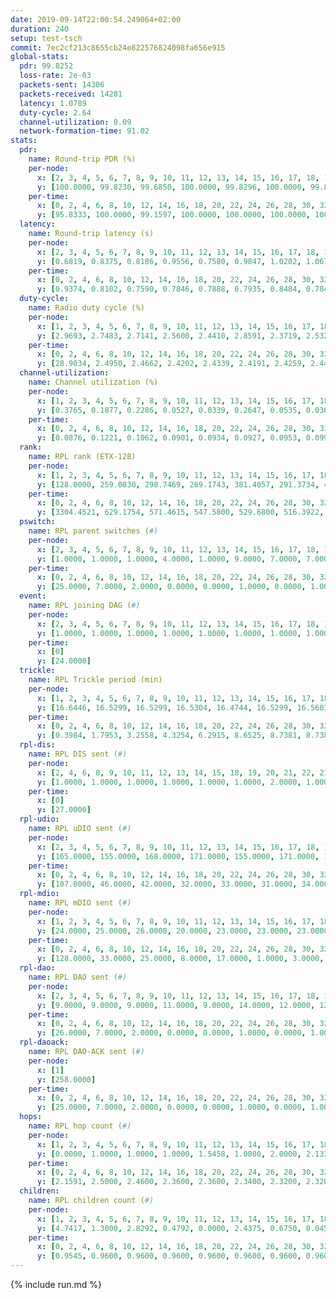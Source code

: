 ```yaml
---
date: 2019-09-14T22:00:54.249064+02:00
duration: 240
setup: test-tsch
commit: 7ec2cf213c8655cb24e822576824098fa656e915
global-stats:
  pdr: 99.8252
  loss-rate: 2e-03
  packets-sent: 14306
  packets-received: 14281
  latency: 1.0789
  duty-cycle: 2.64
  channel-utilization: 0.09
  network-formation-time: 91.02
stats:
  pdr:
    name: Round-trip PDR (%)
    per-node:
      x: [2, 3, 4, 5, 6, 7, 8, 9, 10, 11, 12, 13, 14, 15, 16, 17, 18, 19, 20, 21, 22, 23, 24, 25]
      y: [100.0000, 99.8230, 99.6850, 100.0000, 99.8296, 100.0000, 99.8374, 99.6800, 100.0000, 100.0000, 100.0000, 100.0000, 100.0000, 99.6678, 100.0000, 100.0000, 99.3661, 100.0000, 99.6860, 99.6479, 99.8294, 100.0000, 99.4907, 99.3068]
    per-time:
      x: [0, 2, 4, 6, 8, 10, 12, 14, 16, 18, 20, 22, 24, 26, 28, 30, 32, 34, 36, 38, 40, 42, 44, 46, 48, 50, 52, 54, 56, 58, 60, 62, 64, 66, 68, 70, 72, 74, 76, 78, 80, 82, 84, 86, 88, 90, 92, 94, 96, 98, 100, 102, 104, 106, 108, 110, 112, 114, 116, 118, 120, 122, 124, 126, 128, 130, 132, 134, 136, 138, 140, 142, 144, 146, 148, 150, 152, 154, 156, 158, 160, 162, 164, 166, 168, 170, 172, 174, 176, 178, 180, 182, 184, 186, 188, 190, 192, 194, 196, 198, 200, 202, 204, 206, 208, 210, 212, 214, 216, 218, 220, 222, 224, 226, 228, 230, 232, 234, 236, 238]
      y: [95.8333, 100.0000, 99.1597, 100.0000, 100.0000, 100.0000, 100.0000, 100.0000, 100.0000, 100.0000, 100.0000, 100.0000, 99.1667, 100.0000, 100.0000, 100.0000, 100.0000, 100.0000, 100.0000, 99.1667, 100.0000, 97.5000, 100.0000, 100.0000, 100.0000, 100.0000, 100.0000, 100.0000, 99.1667, 100.0000, 100.0000, 100.0000, 100.0000, 100.0000, 100.0000, 100.0000, 100.0000, 99.1667, 99.1597, 100.0000, 99.1667, 100.0000, 98.3333, 100.0000, 100.0000, 99.1667, 100.0000, 100.0000, 100.0000, 100.0000, 100.0000, 100.0000, 100.0000, 100.0000, 100.0000, 100.0000, 100.0000, 100.0000, 100.0000, 100.0000, 100.0000, 100.0000, 100.0000, 100.0000, 100.0000, 100.0000, 100.0000, 100.0000, 100.0000, 100.0000, 100.0000, 100.0000, 100.0000, 100.0000, 100.0000, 100.0000, 100.0000, 100.0000, 100.0000, 100.0000, 100.0000, 100.0000, 100.0000, 100.0000, 100.0000, 100.0000, 100.0000, 100.0000, 99.1667, 100.0000, 100.0000, 100.0000, 100.0000, 100.0000, 99.1667, 100.0000, 100.0000, 100.0000, 100.0000, 100.0000, 100.0000, 100.0000, 100.0000, 100.0000, 100.0000, 100.0000, 100.0000, 100.0000, 99.1667, 100.0000, 100.0000, 100.0000, 100.0000, 98.3333, 100.0000, 100.0000, 100.0000, 100.0000, 98.3333, 100.0000]
  latency:
    name: Round-trip latency (s)
    per-node:
      x: [2, 3, 4, 5, 6, 7, 8, 9, 10, 11, 12, 13, 14, 15, 16, 17, 18, 19, 20, 21, 22, 23, 24, 25]
      y: [0.6819, 0.8375, 0.8186, 0.9556, 0.7580, 0.9847, 1.0202, 1.0670, 0.7654, 1.0529, 1.0777, 0.9494, 1.1748, 1.3214, 0.9780, 1.1686, 1.1273, 1.1368, 1.1230, 1.4075, 1.2994, 1.4291, 1.3863, 1.4068]
    per-time:
      x: [0, 2, 4, 6, 8, 10, 12, 14, 16, 18, 20, 22, 24, 26, 28, 30, 32, 34, 36, 38, 40, 42, 44, 46, 48, 50, 52, 54, 56, 58, 60, 62, 64, 66, 68, 70, 72, 74, 76, 78, 80, 82, 84, 86, 88, 90, 92, 94, 96, 98, 100, 102, 104, 106, 108, 110, 112, 114, 116, 118, 120, 122, 124, 126, 128, 130, 132, 134, 136, 138, 140, 142, 144, 146, 148, 150, 152, 154, 156, 158, 160, 162, 164, 166, 168, 170, 172, 174, 176, 178, 180, 182, 184, 186, 188, 190, 192, 194, 196, 198, 200, 202, 204, 206, 208, 210, 212, 214, 216, 218, 220, 222, 224, 226, 228, 230, 232, 234, 236, 238]
      y: [0.9374, 0.8102, 0.7590, 0.7846, 0.7888, 0.7935, 0.8484, 0.7844, 0.8544, 0.7885, 0.7649, 0.7460, 0.7351, 0.7353, 0.8059, 0.7350, 0.7450, 0.7270, 0.6945, 0.7795, 0.7453, 0.7889, 0.7274, 0.7207, 0.7744, 0.7270, 0.7516, 0.7649, 0.8044, 0.7525, 0.7398, 0.7650, 0.7598, 0.7598, 0.7569, 0.7719, 0.8122, 0.7298, 0.7782, 0.7528, 0.7227, 0.6933, 0.7754, 0.7739, 0.7193, 0.7716, 0.6255, 0.7620, 0.7943, 0.7607, 0.7944, 0.7439, 0.7313, 0.8551, 0.7934, 0.7618, 0.7954, 0.7728, 0.7578, 0.8429, 0.8972, 0.8725, 0.8144, 0.7955, 0.7551, 1.0384, 1.1754, 0.9499, 0.9188, 0.8540, 0.7844, 1.1074, 1.6019, 1.2273, 1.0594, 0.9575, 0.8870, 1.1121, 1.5946, 1.6020, 1.5712, 1.3164, 1.1035, 1.2273, 1.6346, 1.6089, 1.5826, 1.5916, 1.3975, 1.4114, 1.5908, 1.5830, 1.5818, 1.5506, 1.5756, 1.5183, 1.5982, 1.5648, 1.6183, 1.6441, 1.6873, 1.7329, 1.6110, 1.6444, 1.6646, 1.6524, 1.5877, 1.6031, 1.5985, 1.5751, 1.6054, 1.6239, 1.5695, 1.6119, 1.6049, 1.6293, 1.6642, 1.6311, 1.6356, 1.6511]
  duty-cycle:
    name: Radio duty cycle (%)
    per-node:
      x: [1, 2, 3, 4, 5, 6, 7, 8, 9, 10, 11, 12, 13, 14, 15, 16, 17, 18, 19, 20, 21, 22, 23, 24, 25]
      y: [2.9693, 2.7483, 2.7141, 2.5600, 2.4410, 2.8591, 2.3719, 2.5325, 2.5258, 2.6139, 2.4505, 2.5683, 2.7508, 2.5628, 2.5915, 2.8713, 2.4486, 2.5707, 2.6285, 2.6890, 2.6669, 2.6313, 2.6692, 2.7602, 2.7157]
    per-time:
      x: [0, 2, 4, 6, 8, 10, 12, 14, 16, 18, 20, 22, 24, 26, 28, 30, 32, 34, 36, 38, 40, 42, 44, 46, 48, 50, 52, 54, 56, 58, 60, 62, 64, 66, 68, 70, 72, 74, 76, 78, 80, 82, 84, 86, 88, 90, 92, 94, 96, 98, 100, 102, 104, 106, 108, 110, 112, 114, 116, 118, 120, 122, 124, 126, 128, 130, 132, 134, 136, 138, 140, 142, 144, 146, 148, 150, 152, 154, 156, 158, 160, 162, 164, 166, 168, 170, 172, 174, 176, 178, 180, 182, 184, 186, 188, 190, 192, 194, 196, 198, 200, 202, 204, 206, 208, 210, 212, 214, 216, 218, 220, 222, 224, 226, 228, 230, 232, 234, 236, 238, 240]
      y: [28.9034, 2.4950, 2.4662, 2.4202, 2.4339, 2.4191, 2.4259, 2.4401, 2.4268, 2.4246, 2.4205, 2.4194, 2.4122, 2.4240, 2.4495, 2.4516, 2.4248, 2.4176, 2.4119, 2.4204, 2.4361, 2.4260, 2.4297, 2.4270, 2.4165, 2.4296, 2.4178, 2.4247, 2.4277, 2.4252, 2.4115, 2.4254, 2.4187, 2.4168, 2.4259, 2.4238, 2.4089, 2.4128, 2.4216, 2.4237, 2.4322, 2.4018, 2.4167, 2.4382, 2.4242, 2.4189, 2.4085, 2.4118, 2.4206, 2.4118, 2.4063, 2.4104, 2.4026, 2.4145, 2.4266, 2.4092, 2.4136, 2.4063, 2.4204, 2.4086, 2.4122, 2.4028, 2.4084, 2.4164, 2.4036, 2.4017, 2.4075, 2.4073, 2.4198, 2.4138, 2.4088, 2.4119, 2.4074, 2.4050, 2.4226, 2.4136, 2.4339, 2.4046, 2.4089, 2.4136, 2.4097, 2.4081, 2.4055, 2.4109, 2.4135, 2.4132, 2.4102, 2.4061, 2.4014, 2.4126, 2.4174, 2.3980, 2.4153, 2.4083, 2.3964, 2.4038, 2.3934, 2.4076, 2.4129, 2.4048, 2.4064, 2.4163, 2.4144, 2.4106, 2.4050, 2.4131, 2.4123, 2.3954, 2.4070, 2.4161, 2.4048, 2.4071, 2.3953, 2.3967, 2.4126, 2.4027, 2.4066, 2.4116, 2.4049, 2.4018, null]
  channel-utilization:
    name: Channel utilization (%)
    per-node:
      x: [1, 2, 3, 4, 5, 6, 7, 8, 9, 10, 11, 12, 13, 14, 15, 16, 17, 18, 19, 20, 21, 22, 23, 24, 25]
      y: [0.3765, 0.1877, 0.2286, 0.0527, 0.0339, 0.2647, 0.0535, 0.0361, 0.0333, 0.0818, 0.0336, 0.0600, 0.1303, 0.0347, 0.0327, 0.2230, 0.0441, 0.0829, 0.0327, 0.0522, 0.0339, 0.0634, 0.0309, 0.0313, 0.0324]
    per-time:
      x: [0, 2, 4, 6, 8, 10, 12, 14, 16, 18, 20, 22, 24, 26, 28, 30, 32, 34, 36, 38, 40, 42, 44, 46, 48, 50, 52, 54, 56, 58, 60, 62, 64, 66, 68, 70, 72, 74, 76, 78, 80, 82, 84, 86, 88, 90, 92, 94, 96, 98, 100, 102, 104, 106, 108, 110, 112, 114, 116, 118, 120, 122, 124, 126, 128, 130, 132, 134, 136, 138, 140, 142, 144, 146, 148, 150, 152, 154, 156, 158, 160, 162, 164, 166, 168, 170, 172, 174, 176, 178, 180, 182, 184, 186, 188, 190, 192, 194, 196, 198, 200, 202, 204, 206, 208, 210, 212, 214, 216, 218, 220, 222, 224, 226, 228, 230, 232, 234, 236, 238, 240]
      y: [0.0876, 0.1221, 0.1062, 0.0901, 0.0934, 0.0927, 0.0953, 0.0990, 0.0927, 0.0957, 0.0900, 0.0920, 0.0890, 0.0927, 0.1045, 0.1055, 0.0912, 0.0898, 0.0867, 0.0921, 0.1007, 0.0944, 0.0957, 0.0941, 0.0888, 0.0947, 0.0909, 0.0936, 0.0949, 0.0967, 0.0883, 0.0911, 0.0903, 0.0914, 0.0950, 0.0945, 0.0906, 0.0919, 0.0965, 0.0955, 0.0987, 0.0936, 0.0928, 0.1000, 0.0904, 0.0947, 0.0919, 0.0907, 0.0951, 0.0915, 0.0893, 0.0915, 0.0856, 0.0971, 0.0923, 0.0905, 0.0926, 0.0877, 0.0929, 0.0876, 0.0880, 0.0853, 0.0879, 0.0922, 0.0855, 0.0852, 0.0855, 0.0858, 0.0906, 0.0879, 0.0882, 0.0898, 0.0870, 0.0882, 0.0940, 0.0887, 0.0966, 0.0851, 0.0868, 0.0913, 0.0888, 0.0880, 0.0871, 0.0886, 0.0896, 0.0881, 0.0883, 0.0852, 0.0878, 0.0868, 0.0920, 0.0826, 0.0918, 0.0845, 0.0819, 0.0852, 0.0819, 0.0863, 0.0905, 0.0873, 0.0897, 0.0908, 0.0920, 0.0886, 0.0872, 0.0896, 0.0893, 0.0807, 0.0863, 0.0908, 0.0854, 0.0877, 0.0801, 0.0809, 0.0935, 0.0838, 0.0875, 0.0914, 0.0855, 0.0831, null]
  rank:
    name: RPL rank (ETX-128)
    per-node:
      x: [1, 2, 3, 4, 5, 6, 7, 8, 9, 10, 11, 12, 13, 14, 15, 16, 17, 18, 19, 20, 21, 22, 23, 24, 25]
      y: [128.0000, 259.0830, 298.7469, 269.1743, 381.4057, 291.3734, 428.9839, 455.6599, 519.7368, 385.3471, 533.9421, 432.2857, 454.8601, 607.6275, 571.0988, 467.6803, 521.7469, 593.6089, 844.6446, 865.2910, 640.0905, 592.1701, 979.4516, 714.2286, 723.7243]
    per-time:
      x: [0, 2, 4, 6, 8, 10, 12, 14, 16, 18, 20, 22, 24, 26, 28, 30, 32, 34, 36, 38, 40, 42, 44, 46, 48, 50, 52, 54, 56, 58, 60, 62, 64, 66, 68, 70, 72, 74, 76, 78, 80, 82, 84, 86, 88, 90, 92, 94, 96, 98, 100, 102, 104, 106, 108, 110, 112, 114, 116, 118, 120, 122, 124, 126, 128, 130, 132, 134, 136, 138, 140, 142, 144, 146, 148, 150, 152, 154, 156, 158, 160, 162, 164, 166, 168, 170, 172, 174, 176, 178, 180, 182, 184, 186, 188, 190, 192, 194, 196, 198, 200, 202, 204, 206, 208, 210, 212, 214, 216, 218, 220, 222, 224, 226, 228, 230, 232, 234, 236, 238, 240]
      y: [3304.4521, 629.1754, 571.4615, 547.5800, 529.6800, 516.3922, 515.8000, 509.6667, 508.2000, 509.4600, 508.3529, 507.3600, 514.4038, 512.2353, 522.2407, 507.5294, 500.0200, 493.9216, 489.8400, 491.4600, 498.9623, 515.7692, 511.9608, 499.2600, 496.2941, 487.1400, 486.9200, 490.1569, 491.7843, 514.7000, 514.1800, 507.2549, 487.6200, 488.7647, 491.3400, 485.9615, 483.0400, 484.6600, 508.8889, 517.4902, 511.7255, 510.2500, 517.3725, 520.1321, 507.6600, 505.9000, 500.3922, 498.9216, 492.5686, 488.9600, 488.6800, 485.6078, 480.2400, 490.1569, 486.3137, 479.9800, 486.4200, 481.0980, 473.1961, 472.8200, 472.7255, 467.5000, 466.6600, 467.0800, 466.5400, 466.3200, 466.3654, 468.7800, 467.3000, 465.9800, 463.2600, 463.7600, 464.8800, 469.8235, 467.8824, 473.7647, 465.6600, 463.8800, 459.7000, 455.0600, 455.2600, 459.5192, 456.4118, 453.0600, 460.1800, 466.3529, 461.2800, 459.1176, 450.7547, 456.8113, 463.2885, 451.6200, 451.9800, 461.9800, 463.9400, 457.7400, 455.7400, 455.9000, 462.5686, 465.0000, 459.0800, 464.1176, 463.9400, 470.1176, 472.9600, 471.2200, 485.0000, 478.6200, 480.5686, 481.1765, 491.4510, 476.7451, 478.8600, 482.2800, 482.0196, 473.1600, 476.8800, 480.8000, 487.1800, 491.3400, null]
  pswitch:
    name: RPL parent switches (#)
    per-node:
      x: [2, 3, 4, 5, 6, 7, 8, 9, 10, 11, 12, 13, 14, 15, 16, 17, 18, 19, 20, 21, 22, 23, 24, 25]
      y: [1.0000, 1.0000, 1.0000, 4.0000, 1.0000, 9.0000, 7.0000, 7.0000, 2.0000, 2.0000, 5.0000, 3.0000, 7.0000, 13.0000, 4.0000, 5.0000, 8.0000, 2.0000, 4.0000, 3.0000, 1.0000, 8.0000, 6.0000, 4.0000]
    per-time:
      x: [0, 2, 4, 6, 8, 10, 12, 14, 16, 18, 20, 22, 24, 26, 28, 30, 32, 34, 36, 38, 40, 42, 44, 46, 48, 50, 52, 54, 56, 58, 60, 62, 64, 66, 68, 70, 72, 74, 76, 78, 80, 82, 84, 86, 88, 90, 92, 94, 96, 98, 100, 102, 104, 106, 108, 110, 112, 114, 116, 118, 120, 122, 124, 126, 128, 130, 132, 134, 136, 138, 140, 142, 144, 146, 148, 150, 152, 154, 156, 158, 160, 162, 164, 166, 168, 170, 172, 174, 176, 178, 180, 182, 184, 186, 188, 190, 192, 194, 196, 198, 200, 202, 204, 206, 208, 210, 212, 214, 216, 218, 220, 222, 224, 226, 228]
      y: [25.0000, 7.0000, 2.0000, 0.0000, 0.0000, 1.0000, 0.0000, 1.0000, 0.0000, 0.0000, 1.0000, 0.0000, 2.0000, 1.0000, 4.0000, 1.0000, 0.0000, 1.0000, 0.0000, 0.0000, 3.0000, 2.0000, 1.0000, 0.0000, 1.0000, 0.0000, 0.0000, 1.0000, 1.0000, 0.0000, 0.0000, 1.0000, 0.0000, 1.0000, 0.0000, 2.0000, 0.0000, 0.0000, 4.0000, 1.0000, 1.0000, 2.0000, 1.0000, 3.0000, 0.0000, 0.0000, 1.0000, 1.0000, 1.0000, 0.0000, 0.0000, 1.0000, 0.0000, 1.0000, 1.0000, 0.0000, 0.0000, 1.0000, 1.0000, 0.0000, 1.0000, 0.0000, 0.0000, 0.0000, 0.0000, 0.0000, 2.0000, 0.0000, 0.0000, 0.0000, 0.0000, 0.0000, 0.0000, 1.0000, 1.0000, 1.0000, 0.0000, 0.0000, 0.0000, 0.0000, 0.0000, 2.0000, 1.0000, 0.0000, 0.0000, 1.0000, 0.0000, 1.0000, 3.0000, 3.0000, 2.0000, 0.0000, 0.0000, 0.0000, 0.0000, 0.0000, 0.0000, 0.0000, 1.0000, 1.0000, 0.0000, 1.0000, 0.0000, 1.0000, 0.0000, 0.0000, 1.0000, 0.0000, 1.0000, 1.0000, 1.0000, 1.0000, 0.0000, 0.0000, 1.0000]
  event:
    name: RPL joining DAG (#)
    per-node:
      x: [2, 3, 4, 5, 6, 7, 8, 9, 10, 11, 12, 13, 14, 15, 16, 17, 18, 19, 20, 21, 22, 23, 24, 25]
      y: [1.0000, 1.0000, 1.0000, 1.0000, 1.0000, 1.0000, 1.0000, 1.0000, 1.0000, 1.0000, 1.0000, 1.0000, 1.0000, 1.0000, 1.0000, 1.0000, 1.0000, 1.0000, 1.0000, 1.0000, 1.0000, 1.0000, 1.0000, 1.0000]
    per-time:
      x: [0]
      y: [24.0000]
  trickle:
    name: RPL Trickle period (min)
    per-node:
      x: [1, 2, 3, 4, 5, 6, 7, 8, 9, 10, 11, 12, 13, 14, 15, 16, 17, 18, 19, 20, 21, 22, 23, 24, 25]
      y: [16.6446, 16.5299, 16.5299, 16.5304, 16.4744, 16.5299, 16.5603, 16.4821, 16.5529, 16.5338, 16.5338, 16.5453, 16.5332, 16.5484, 16.4409, 16.5510, 16.2012, 16.4267, 16.5267, 16.4674, 16.5306, 16.5231, 16.5497, 16.5292, 16.5843]
    per-time:
      x: [0, 2, 4, 6, 8, 10, 12, 14, 16, 18, 20, 22, 24, 26, 28, 30, 32, 34, 36, 38, 40, 42, 44, 46, 48, 50, 52, 54, 56, 58, 60, 62, 64, 66, 68, 70, 72, 74, 76, 78, 80, 82, 84, 86, 88, 90, 92, 94, 96, 98, 100, 102, 104, 106, 108, 110, 112, 114, 116, 118, 120, 122, 124, 126, 128, 130, 132, 134, 136, 138, 140, 142, 144, 146, 148, 150, 152, 154, 156, 158, 160, 162, 164, 166, 168, 170, 172, 174, 176, 178, 180, 182, 184, 186, 188, 190, 192, 194, 196, 198, 200, 202, 204, 206, 208, 210, 212, 214, 216, 218, 220, 222, 224, 226, 228, 230, 232, 234, 236, 238, 240]
      y: [0.3984, 1.7953, 3.2558, 4.3254, 6.2915, 8.6525, 8.7381, 8.7381, 8.9129, 17.1267, 17.4763, 17.4763, 17.4763, 17.4763, 17.4763, 17.4763, 17.4763, 17.4763, 17.4763, 17.4763, 17.4763, 17.4763, 17.4763, 17.4763, 17.4763, 17.4763, 17.4763, 17.4763, 17.4763, 17.4763, 17.4763, 17.4763, 17.4763, 17.4763, 17.4763, 17.4763, 17.4763, 17.4763, 17.4763, 17.4763, 17.4763, 17.4763, 17.4763, 17.4763, 17.4763, 17.4763, 17.4763, 17.4763, 17.4763, 17.4763, 17.4763, 17.4763, 17.4763, 17.4763, 17.4763, 17.4763, 17.4763, 17.4763, 17.4763, 17.4763, 17.4763, 17.4763, 17.4763, 17.4763, 17.4763, 17.4763, 17.4763, 17.4763, 17.4763, 17.4763, 17.4763, 17.4763, 17.4763, 17.4763, 17.4763, 17.4763, 17.4763, 17.4763, 17.4763, 17.4763, 17.4763, 17.4763, 17.4763, 17.4763, 17.4763, 17.4763, 17.4763, 17.4763, 17.4763, 17.4763, 17.4763, 17.4763, 17.4763, 17.4763, 17.4763, 17.4763, 17.4763, 17.4763, 17.4763, 17.4763, 17.4763, 17.4763, 17.4763, 17.4763, 17.4763, 17.4763, 17.4763, 17.4763, 17.4763, 17.4763, 17.4763, 17.4763, 17.4763, 17.4763, 17.4763, 17.4763, 17.4763, 17.4763, 17.4763, 17.4763, null]
  rpl-dis:
    name: RPL DIS sent (#)
    per-node:
      x: [2, 4, 6, 8, 9, 10, 11, 12, 13, 14, 15, 18, 19, 20, 21, 22, 23, 24, 25]
      y: [1.0000, 1.0000, 1.0000, 1.0000, 1.0000, 1.0000, 2.0000, 1.0000, 2.0000, 1.0000, 1.0000, 1.0000, 2.0000, 2.0000, 1.0000, 1.0000, 3.0000, 2.0000, 2.0000]
    per-time:
      x: [0]
      y: [27.0000]
  rpl-udio:
    name: RPL uDIO sent (#)
    per-node:
      x: [2, 3, 4, 5, 6, 7, 8, 9, 10, 11, 12, 13, 14, 15, 16, 17, 18, 19, 20, 21, 22, 23, 24, 25]
      y: [165.0000, 155.0000, 168.0000, 171.0000, 155.0000, 171.0000, 171.0000, 168.0000, 158.0000, 171.0000, 164.0000, 166.0000, 170.0000, 179.0000, 155.0000, 174.0000, 175.0000, 166.0000, 165.0000, 166.0000, 155.0000, 162.0000, 168.0000, 166.0000]
    per-time:
      x: [0, 2, 4, 6, 8, 10, 12, 14, 16, 18, 20, 22, 24, 26, 28, 30, 32, 34, 36, 38, 40, 42, 44, 46, 48, 50, 52, 54, 56, 58, 60, 62, 64, 66, 68, 70, 72, 74, 76, 78, 80, 82, 84, 86, 88, 90, 92, 94, 96, 98, 100, 102, 104, 106, 108, 110, 112, 114, 116, 118, 120, 122, 124, 126, 128, 130, 132, 134, 136, 138, 140, 142, 144, 146, 148, 150, 152, 154, 156, 158, 160, 162, 164, 166, 168, 170, 172, 174, 176, 178, 180, 182, 184, 186, 188, 190, 192, 194, 196, 198, 200, 202, 204, 206, 208, 210, 212, 214, 216, 218, 220, 222, 224, 226, 228, 230, 232, 234, 236, 238, 240]
      y: [107.0000, 46.0000, 42.0000, 32.0000, 33.0000, 31.0000, 34.0000, 29.0000, 37.0000, 31.0000, 30.0000, 36.0000, 33.0000, 33.0000, 36.0000, 35.0000, 29.0000, 33.0000, 35.0000, 32.0000, 33.0000, 29.0000, 31.0000, 38.0000, 33.0000, 30.0000, 30.0000, 30.0000, 34.0000, 30.0000, 32.0000, 35.0000, 31.0000, 37.0000, 29.0000, 26.0000, 31.0000, 33.0000, 32.0000, 32.0000, 34.0000, 35.0000, 32.0000, 32.0000, 30.0000, 35.0000, 34.0000, 36.0000, 32.0000, 31.0000, 31.0000, 31.0000, 31.0000, 38.0000, 29.0000, 33.0000, 32.0000, 29.0000, 35.0000, 29.0000, 29.0000, 33.0000, 29.0000, 35.0000, 32.0000, 32.0000, 33.0000, 34.0000, 32.0000, 29.0000, 35.0000, 33.0000, 28.0000, 37.0000, 31.0000, 32.0000, 38.0000, 31.0000, 31.0000, 33.0000, 34.0000, 32.0000, 31.0000, 30.0000, 36.0000, 32.0000, 31.0000, 35.0000, 27.0000, 34.0000, 34.0000, 30.0000, 35.0000, 32.0000, 32.0000, 34.0000, 28.0000, 33.0000, 37.0000, 28.0000, 35.0000, 33.0000, 30.0000, 33.0000, 33.0000, 32.0000, 35.0000, 29.0000, 33.0000, 32.0000, 31.0000, 34.0000, 30.0000, 30.0000, 34.0000, 33.0000, 37.0000, 29.0000, 37.0000, 32.0000, 1.0000]
  rpl-mdio:
    name: RPL mDIO sent (#)
    per-node:
      x: [1, 2, 3, 4, 5, 6, 7, 8, 9, 10, 11, 12, 13, 14, 15, 16, 17, 18, 19, 20, 21, 22, 23, 24, 25]
      y: [24.0000, 25.0000, 26.0000, 20.0000, 23.0000, 23.0000, 23.0000, 20.0000, 21.0000, 20.0000, 21.0000, 22.0000, 20.0000, 20.0000, 20.0000, 21.0000, 27.0000, 22.0000, 22.0000, 21.0000, 22.0000, 23.0000, 20.0000, 21.0000, 21.0000]
    per-time:
      x: [0, 2, 4, 6, 8, 10, 12, 14, 16, 18, 20, 22, 24, 26, 28, 30, 32, 34, 36, 38, 40, 42, 44, 46, 48, 50, 52, 54, 56, 58, 60, 62, 64, 66, 68, 70, 72, 74, 76, 78, 80, 82, 84, 86, 88, 90, 92, 94, 96, 98, 100, 102, 104, 106, 108, 110, 112, 114, 116, 118, 120, 122, 124, 126, 128, 130, 132, 134, 136, 138, 140, 142, 144, 146, 148, 150, 152, 154, 156, 158, 160, 162, 164, 166, 168, 170, 172, 174, 176, 178, 180, 182, 184, 186, 188, 190, 192, 194, 196, 198, 200, 202, 204, 206, 208, 210, 212, 214, 216, 218, 220, 222, 224, 226, 228, 230, 232, 234, 236, 238, 240]
      y: [128.0000, 33.0000, 25.0000, 8.0000, 17.0000, 1.0000, 3.0000, 11.0000, 7.0000, 3.0000, 1.0000, 0.0000, 0.0000, 4.0000, 4.0000, 6.0000, 9.0000, 2.0000, 0.0000, 0.0000, 0.0000, 0.0000, 4.0000, 5.0000, 7.0000, 7.0000, 2.0000, 0.0000, 0.0000, 0.0000, 0.0000, 8.0000, 7.0000, 3.0000, 5.0000, 2.0000, 0.0000, 0.0000, 0.0000, 3.0000, 10.0000, 3.0000, 5.0000, 4.0000, 0.0000, 0.0000, 0.0000, 0.0000, 4.0000, 3.0000, 7.0000, 4.0000, 7.0000, 0.0000, 0.0000, 0.0000, 0.0000, 5.0000, 8.0000, 5.0000, 5.0000, 2.0000, 0.0000, 0.0000, 0.0000, 0.0000, 6.0000, 8.0000, 5.0000, 5.0000, 1.0000, 0.0000, 0.0000, 0.0000, 2.0000, 3.0000, 9.0000, 6.0000, 4.0000, 1.0000, 0.0000, 0.0000, 0.0000, 4.0000, 6.0000, 7.0000, 3.0000, 5.0000, 0.0000, 0.0000, 0.0000, 0.0000, 6.0000, 6.0000, 3.0000, 7.0000, 3.0000, 0.0000, 0.0000, 0.0000, 0.0000, 7.0000, 3.0000, 8.0000, 4.0000, 3.0000, 0.0000, 0.0000, 0.0000, 4.0000, 6.0000, 6.0000, 5.0000, 4.0000, 0.0000, 0.0000, 0.0000, 0.0000, 4.0000, 6.0000, 1.0000]
  rpl-dao:
    name: RPL DAO sent (#)
    per-node:
      x: [2, 3, 4, 5, 6, 7, 8, 9, 10, 11, 12, 13, 14, 15, 16, 17, 18, 19, 20, 21, 22, 23, 24, 25]
      y: [9.0000, 9.0000, 9.0000, 11.0000, 9.0000, 14.0000, 12.0000, 12.0000, 10.0000, 9.0000, 11.0000, 12.0000, 12.0000, 16.0000, 10.0000, 13.0000, 13.0000, 10.0000, 11.0000, 9.0000, 9.0000, 11.0000, 12.0000, 11.0000]
    per-time:
      x: [0, 2, 4, 6, 8, 10, 12, 14, 16, 18, 20, 22, 24, 26, 28, 30, 32, 34, 36, 38, 40, 42, 44, 46, 48, 50, 52, 54, 56, 58, 60, 62, 64, 66, 68, 70, 72, 74, 76, 78, 80, 82, 84, 86, 88, 90, 92, 94, 96, 98, 100, 102, 104, 106, 108, 110, 112, 114, 116, 118, 120, 122, 124, 126, 128, 130, 132, 134, 136, 138, 140, 142, 144, 146, 148, 150, 152, 154, 156, 158, 160, 162, 164, 166, 168, 170, 172, 174, 176, 178, 180, 182, 184, 186, 188, 190, 192, 194, 196, 198, 200, 202, 204, 206, 208, 210, 212, 214, 216, 218, 220, 222, 224, 226, 228, 230, 232, 234]
      y: [26.0000, 7.0000, 2.0000, 0.0000, 0.0000, 1.0000, 0.0000, 1.0000, 0.0000, 0.0000, 1.0000, 0.0000, 2.0000, 1.0000, 19.0000, 4.0000, 1.0000, 1.0000, 0.0000, 0.0000, 3.0000, 3.0000, 1.0000, 0.0000, 1.0000, 0.0000, 0.0000, 2.0000, 10.0000, 3.0000, 1.0000, 2.0000, 0.0000, 1.0000, 2.0000, 4.0000, 1.0000, 0.0000, 5.0000, 1.0000, 1.0000, 2.0000, 6.0000, 7.0000, 1.0000, 0.0000, 2.0000, 1.0000, 1.0000, 4.0000, 0.0000, 1.0000, 0.0000, 3.0000, 2.0000, 2.0000, 3.0000, 5.0000, 2.0000, 0.0000, 3.0000, 0.0000, 1.0000, 2.0000, 1.0000, 1.0000, 2.0000, 2.0000, 2.0000, 1.0000, 0.0000, 8.0000, 2.0000, 1.0000, 3.0000, 1.0000, 0.0000, 2.0000, 1.0000, 1.0000, 1.0000, 4.0000, 2.0000, 1.0000, 0.0000, 6.0000, 4.0000, 2.0000, 5.0000, 4.0000, 1.0000, 2.0000, 1.0000, 1.0000, 0.0000, 2.0000, 0.0000, 1.0000, 1.0000, 5.0000, 2.0000, 1.0000, 3.0000, 6.0000, 0.0000, 2.0000, 4.0000, 0.0000, 2.0000, 2.0000, 2.0000, 1.0000, 0.0000, 4.0000, 3.0000, 1.0000, 2.0000, 3.0000]
  rpl-daoack:
    name: RPL DAO-ACK sent (#)
    per-node:
      x: [1]
      y: [258.0000]
    per-time:
      x: [0, 2, 4, 6, 8, 10, 12, 14, 16, 18, 20, 22, 24, 26, 28, 30, 32, 34, 36, 38, 40, 42, 44, 46, 48, 50, 52, 54, 56, 58, 60, 62, 64, 66, 68, 70, 72, 74, 76, 78, 80, 82, 84, 86, 88, 90, 92, 94, 96, 98, 100, 102, 104, 106, 108, 110, 112, 114, 116, 118, 120, 122, 124, 126, 128, 130, 132, 134, 136, 138, 140, 142, 144, 146, 148, 150, 152, 154, 156, 158, 160, 162, 164, 166, 168, 170, 172, 174, 176, 178, 180, 182, 184, 186, 188, 190, 192, 194, 196, 198, 200, 202, 204, 206, 208, 210, 212, 214, 216, 218, 220, 222, 224, 226, 228, 230, 232, 234]
      y: [25.0000, 7.0000, 2.0000, 0.0000, 0.0000, 1.0000, 0.0000, 1.0000, 0.0000, 0.0000, 1.0000, 0.0000, 2.0000, 1.0000, 18.0000, 3.0000, 1.0000, 1.0000, 0.0000, 0.0000, 3.0000, 3.0000, 1.0000, 0.0000, 1.0000, 0.0000, 0.0000, 2.0000, 10.0000, 3.0000, 1.0000, 2.0000, 0.0000, 1.0000, 2.0000, 4.0000, 1.0000, 0.0000, 4.0000, 1.0000, 1.0000, 2.0000, 6.0000, 7.0000, 1.0000, 0.0000, 2.0000, 1.0000, 1.0000, 4.0000, 0.0000, 1.0000, 0.0000, 3.0000, 2.0000, 2.0000, 3.0000, 5.0000, 2.0000, 0.0000, 3.0000, 0.0000, 1.0000, 2.0000, 1.0000, 1.0000, 2.0000, 2.0000, 2.0000, 1.0000, 0.0000, 8.0000, 2.0000, 1.0000, 3.0000, 1.0000, 0.0000, 2.0000, 1.0000, 1.0000, 1.0000, 4.0000, 2.0000, 1.0000, 0.0000, 6.0000, 4.0000, 2.0000, 4.0000, 4.0000, 1.0000, 2.0000, 1.0000, 1.0000, 0.0000, 2.0000, 0.0000, 1.0000, 1.0000, 5.0000, 2.0000, 1.0000, 3.0000, 6.0000, 0.0000, 2.0000, 3.0000, 0.0000, 2.0000, 2.0000, 2.0000, 1.0000, 0.0000, 4.0000, 3.0000, 1.0000, 2.0000, 3.0000]
  hops:
    name: RPL hop count (#)
    per-node:
      x: [1, 2, 3, 4, 5, 6, 7, 8, 9, 10, 11, 12, 13, 14, 15, 16, 17, 18, 19, 20, 21, 22, 23, 24, 25]
      y: [0.0000, 1.0000, 1.0000, 1.0000, 1.5458, 1.0000, 2.0000, 2.1333, 2.6917, 1.7125, 2.7125, 2.0000, 2.0000, 2.8958, 2.9917, 2.0000, 2.3917, 2.8500, 3.0000, 3.0084, 3.0837, 3.0000, 4.0000, 3.9372, 3.8494]
    per-time:
      x: [0, 2, 4, 6, 8, 10, 12, 14, 16, 18, 20, 22, 24, 26, 28, 30, 32, 34, 36, 38, 40, 42, 44, 46, 48, 50, 52, 54, 56, 58, 60, 62, 64, 66, 68, 70, 72, 74, 76, 78, 80, 82, 84, 86, 88, 90, 92, 94, 96, 98, 100, 102, 104, 106, 108, 110, 112, 114, 116, 118, 120, 122, 124, 126, 128, 130, 132, 134, 136, 138, 140, 142, 144, 146, 148, 150, 152, 154, 156, 158, 160, 162, 164, 166, 168, 170, 172, 174, 176, 178, 180, 182, 184, 186, 188, 190, 192, 194, 196, 198, 200, 202, 204, 206, 208, 210, 212, 214, 216, 218, 220, 222, 224, 226, 228, 230, 232, 234, 236, 238]
      y: [2.1591, 2.5000, 2.4600, 2.3600, 2.3600, 2.3400, 2.3200, 2.3200, 2.3200, 2.3200, 2.3000, 2.2800, 2.3000, 2.2800, 2.2800, 2.2800, 2.2800, 2.2800, 2.2800, 2.2800, 2.2800, 2.3400, 2.4000, 2.4000, 2.4000, 2.4000, 2.4000, 2.4000, 2.4000, 2.4000, 2.4000, 2.4000, 2.4000, 2.3800, 2.3600, 2.3600, 2.3600, 2.3600, 2.3800, 2.4000, 2.4200, 2.4400, 2.4400, 2.4400, 2.4400, 2.4400, 2.4400, 2.4400, 2.4200, 2.4000, 2.4000, 2.3600, 2.3600, 2.3600, 2.3600, 2.3600, 2.3600, 2.3600, 2.3600, 2.3600, 2.3600, 2.3600, 2.3600, 2.3600, 2.3600, 2.3600, 2.3400, 2.3200, 2.3200, 2.3200, 2.3200, 2.3200, 2.3200, 2.3200, 2.3200, 2.3200, 2.3200, 2.3200, 2.3200, 2.3200, 2.3200, 2.3200, 2.3200, 2.3200, 2.3200, 2.2800, 2.2400, 2.2400, 2.2000, 2.2000, 2.2000, 2.2000, 2.2000, 2.2000, 2.2000, 2.2000, 2.2000, 2.2000, 2.2000, 2.2000, 2.2000, 2.2000, 2.2000, 2.2000, 2.2000, 2.2000, 2.2000, 2.2000, 2.2000, 2.2000, 2.2000, 2.2000, 2.2000, 2.2000, 2.2000, 2.2000, 2.2000, 2.2000, 2.2000, 2.2000]
  children:
    name: RPL children count (#)
    per-node:
      x: [1, 2, 3, 4, 5, 6, 7, 8, 9, 10, 11, 12, 13, 14, 15, 16, 17, 18, 19, 20, 21, 22, 23, 24, 25]
      y: [4.7417, 1.3000, 2.8292, 0.4792, 0.0000, 2.4375, 0.6750, 0.0458, 0.0000, 1.4708, 0.0000, 0.8250, 1.9833, 0.0000, 0.0000, 3.9833, 0.0708, 1.3292, 0.0837, 0.6025, 0.0000, 1.1208, 0.0000, 0.0000, 0.0000]
    per-time:
      x: [0, 2, 4, 6, 8, 10, 12, 14, 16, 18, 20, 22, 24, 26, 28, 30, 32, 34, 36, 38, 40, 42, 44, 46, 48, 50, 52, 54, 56, 58, 60, 62, 64, 66, 68, 70, 72, 74, 76, 78, 80, 82, 84, 86, 88, 90, 92, 94, 96, 98, 100, 102, 104, 106, 108, 110, 112, 114, 116, 118, 120, 122, 124, 126, 128, 130, 132, 134, 136, 138, 140, 142, 144, 146, 148, 150, 152, 154, 156, 158, 160, 162, 164, 166, 168, 170, 172, 174, 176, 178, 180, 182, 184, 186, 188, 190, 192, 194, 196, 198, 200, 202, 204, 206, 208, 210, 212, 214, 216, 218, 220, 222, 224, 226, 228, 230, 232, 234, 236, 238]
      y: [0.9545, 0.9600, 0.9600, 0.9600, 0.9600, 0.9600, 0.9600, 0.9600, 0.9600, 0.9600, 0.9600, 0.9600, 0.9600, 0.9600, 0.9600, 0.9600, 0.9600, 0.9600, 0.9600, 0.9600, 0.9600, 0.9600, 0.9600, 0.9600, 0.9600, 0.9600, 0.9600, 0.9600, 0.9600, 0.9600, 0.9600, 0.9600, 0.9600, 0.9600, 0.9600, 0.9600, 0.9600, 0.9600, 0.9600, 0.9600, 0.9600, 0.9600, 0.9600, 0.9600, 0.9600, 0.9600, 0.9600, 0.9600, 0.9600, 0.9600, 0.9600, 0.9600, 0.9600, 0.9600, 0.9600, 0.9600, 0.9600, 0.9600, 0.9600, 0.9600, 0.9600, 0.9600, 0.9600, 0.9600, 0.9600, 0.9600, 0.9600, 0.9600, 0.9600, 0.9600, 0.9600, 0.9600, 0.9600, 0.9600, 0.9600, 0.9600, 0.9600, 0.9600, 0.9600, 0.9600, 0.9600, 0.9600, 0.9600, 0.9600, 0.9600, 0.9600, 0.9600, 0.9600, 0.9600, 0.9600, 0.9600, 0.9600, 0.9600, 0.9600, 0.9600, 0.9600, 0.9600, 0.9600, 0.9600, 0.9600, 0.9600, 0.9600, 0.9600, 0.9600, 0.9600, 0.9600, 0.9600, 0.9600, 0.9600, 0.9600, 0.9600, 0.9600, 0.9600, 0.9600, 0.9600, 0.9600, 0.9600, 0.9600, 0.9600, 0.9600]
---
```


{% include run.md %}
